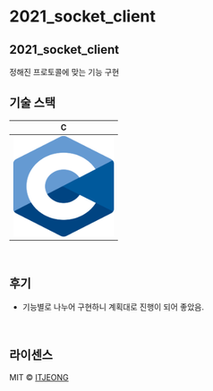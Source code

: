 # 2021_socket_client

## 2021_socket_client

정해진 프로토콜에 맞는 기능 구현

## 기술 스택

| C |
| :--------: |
|   <img src="https://raw.githubusercontent.com/ITJEONG-DEV/README/46a37ee1c7ef889704bffa1b71ebdfe6b4400ee4/.images/c.svg" width="180" height="180"/>   |

<br>

## 후기
<p align="justify">

- 기능별로 나누어 구현하니 계획대로 진행이 되어 좋았음.

<br>

## 라이센스

MIT &copy; [ITJEONG](mailto:derbana1027@gmail.com)
